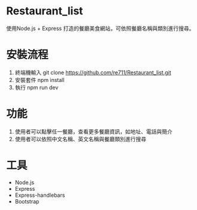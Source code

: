 # Restaurant_list
使用Node.js + Express 打造的餐廳美食網站，可依照餐廳名稱與類別進行搜尋。

# 安裝流程
 1. 終端機輸入 git clone https://github.com/re711/Restaurant_list.git
 2. 安裝套件 npm install
 3. 執行 npm run dev

# 功能
1. 使用者可以點擊任一餐廳，查看更多餐廳資訊，如地址、電話與簡介
2. 使用者可以依照中文名稱、英文名稱與餐廳類別進行搜尋

# 工具
* Node.js
* Express
* Express-handlebars
* Bootstrap